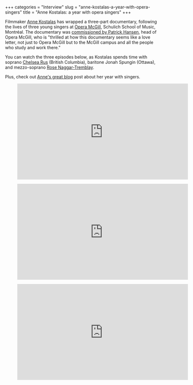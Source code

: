 +++
categories = "Interview"
slug = "anne-kostalas-a-year-with-opera-singers"
title = "Anne Kostalas: a year with opera singers"
+++

Filmmaker [Anne Kostalas](http://annekostalas.blogspot.ca/2016/07/my-year-in-life-of-opera-mcgill.html) has wrapped a three-part documentary, following the lives of three young singers at [Opera McGill](/scene/companies/opera-mcgill/), Schulich School of Music, Montréal. The documentary was [commissioned by Patrick Hansen](http://patricksoperablog.blogspot.ca/2016/07/a-year-in-life.html), head of Opera McGill, who is "thrilled at how this documentary seems like a love letter, not just to Opera McGill but to the McGill campus and all the people who study and work there."

You can watch the three episodes below, as Kostalas spends time with soprano [Chelsea Rus](/scene/people/chelsea-rus/) (British Columbia), baritone Jonah Spungin (Ottawa), and mezzo-soprano [Rose Naggar-Tremblay](/scene/people/rose-naggar-tremblay/). 

Plus, check out [Anne's great blog](http://annekostalas.blogspot.ca/2016/07/my-year-in-life-of-opera-mcgill.html) post about her year with singers.

<figure data-type="video">
<iframe width="560" height="315" src="https://www.youtube.com/embed/qRhKwO0Fntk?list=PL5V3N01p3hjKHF1QJaf-YBbGGlzjf1YUw" frameborder="0" allowfullscreen></iframe>
</figure>

<figure data-type="video">
<iframe width="560" height="315" src="https://www.youtube.com/embed/w8Mp0FoqTdE?list=PL5V3N01p3hjKHF1QJaf-YBbGGlzjf1YUw" frameborder="0" allowfullscreen></iframe>
</figure>

<figure data-type="video">
<iframe width="560" height="315" src="https://www.youtube.com/embed/wsGcaSzYuSM?list=PL5V3N01p3hjKHF1QJaf-YBbGGlzjf1YUw" frameborder="0" allowfullscreen></iframe>
</figure>
